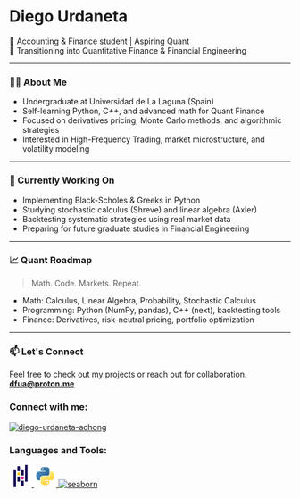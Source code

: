# Diego Urdaneta

📍 Accounting & Finance student | Aspiring Quant  
🎯 Transitioning into Quantitative Finance & Financial Engineering

---

### 👨‍💻 About Me
- Undergraduate at Universidad de La Laguna (Spain)  
- Self-learning Python, C++, and advanced math for Quant Finance  
- Focused on derivatives pricing, Monte Carlo methods, and algorithmic strategies  
- Interested in High-Frequency Trading, market microstructure, and volatility modeling

---

### 🔧 Currently Working On
- Implementing Black-Scholes & Greeks in Python  
- Studying stochastic calculus (Shreve) and linear algebra (Axler)  
- Backtesting systematic strategies using real market data  
- Preparing for future graduate studies in Financial Engineering

---

### 📈 Quant Roadmap
> Math. Code. Markets. Repeat.

- Math: Calculus, Linear Algebra, Probability, Stochastic Calculus  
- Programming: Python (NumPy, pandas), C++ (next), backtesting tools  
- Finance: Derivatives, risk-neutral pricing, portfolio optimization

---

### 📫 Let's Connect
Feel free to check out my projects or reach out for collaboration.
**dfua@proton.me**

<h3 align="left">Connect with me:</h3>
<p align="left">
<a href="https://linkedin.com/in/diego-urdaneta-achong" target="blank"><img align="center" src="https://raw.githubusercontent.com/rahuldkjain/github-profile-readme-generator/master/src/images/icons/Social/linked-in-alt.svg" alt="diego-urdaneta-achong" height="30" width="40" /></a>
</p>

<h3 align="left">Languages and Tools:</h3>
<p align="left"> <a href="https://pandas.pydata.org/" target="_blank" rel="noreferrer"> <img src="https://raw.githubusercontent.com/devicons/devicon/2ae2a900d2f041da66e950e4d48052658d850630/icons/pandas/pandas-original.svg" alt="pandas" width="40" height="40"/> </a> <a href="https://www.python.org" target="_blank" rel="noreferrer"> <img src="https://raw.githubusercontent.com/devicons/devicon/master/icons/python/python-original.svg" alt="python" width="40" height="40"/> </a> <a href="https://seaborn.pydata.org/" target="_blank" rel="noreferrer"> <img src="https://seaborn.pydata.org/_images/logo-mark-lightbg.svg" alt="seaborn" width="40" height="40"/> </a> </p>
